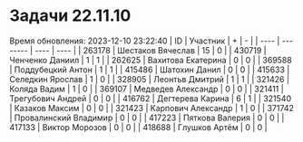 # Задачи 22.11.10
Время обновления: 2023-12-10 23:22:40
| ID   | Участник | +    | -    |
| ---- | -------- | ---- | ---- |
| 263178 | Шестаков Вячеслав | 15 | 0 |
| 430719 | Ченченко Даниил | 1 | 1 |
| 262625 | Вахитова Екатерина | 0 | 0 |
| 369588 | Поддубецкий Антон | 1 | 1 |
| 415486 | Шатохин Данил | 0 | 0 |
| 415633 | Селедкин Ярослав | 1 | 0 |
| 328905 | Леонтьв Дмитрий | 1 | 1 |
| 321426 | Коляда Вадим | 1 | 0 |
| 369107 | Медведев Александр | 0 | 0 |
| 321411 | Трегубович Андрей | 0 | 0 |
| 416762 | Дегтерева Карина | 6 | 1 |
| 321540 | Казаков Максим | 0 | 0 |
| 321423 | Карпович Александр | 1 | 0 |
| 371742 | Провалинский Владимир | 0 | 0 |
| 417223 | Пяткова Валерия | 0 | 0 |
| 417133 | Виктор Морозов | 0 | 0 |
| 418688 | Глушков Артём | 0 | 0 |
